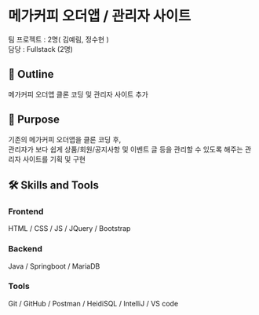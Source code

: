 <h1>메가커피 오더앱 / 관리자 사이트</h1>
팀 프로젝트 : 2명( 김예림, 정수현 )</br>
담당 : Fullstack (2명)</br>

<h2>📖 Outline</h2>
메가커피 오더앱 클론 코딩 및 관리자 사이트 추가

<h2>🔎 Purpose</h2>
기존의 메가커피 오더앱을 클론 코딩 후, </br>
관리자가 보다 쉽게 상품/회원/공지사항 및 이벤트 글 등을 관리할 수 있도록 해주는 관리자 사이트를 기획 및 구현

<h2>🛠️ Skills and Tools</h2>
<h3>Frontend</h3>
HTML / CSS / JS / JQuery / Bootstrap

<h3>Backend</h3>
Java / Springboot / MariaDB

<h3>Tools</h3>
Git / GitHub / Postman / HeidiSQL / IntelliJ / VS code

